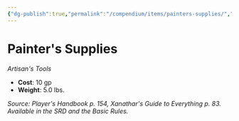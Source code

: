 ```yaml
---
{"dg-publish":true,"permalink":"/compendium/items/painters-supplies/","tags":["compendium/src/5e/phb","item/gear/artisans-tools"]}
---
```


# Painter's Supplies
*Artisan's Tools*  

- **Cost**: 10 gp
- **Weight**: 5.0 lbs.

*Source: Player's Handbook p. 154, Xanathar's Guide to Everything p. 83. Available in the SRD and the Basic Rules.*